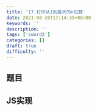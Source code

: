 ```yaml
---
title: '17.打印从1到最大的n位数'
date: 2021-08-26T17:14:35+08:00
keywords: ''
description: ''
tags: ['sword2']
categories: []
draft: true
difficulty: ''
---
```


## 题目


## JS实现 

```javascript

```
